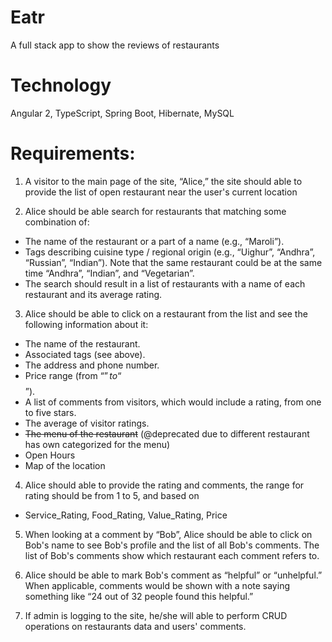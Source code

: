 # Eatr
A full stack app to show the reviews of restaurants

# Technology
Angular 2, TypeScript, Spring Boot, Hibernate, MySQL

# Requirements:
1. A visitor to the main page of the site, “Alice,”  the site should able to provide the list of open restaurant near the user's current location

2. Alice should be able search for restaurants that matching some combination of:
 - The name of the restaurant or a part of a name (e.g., “Maroli”).
 - Tags describing cuisine type / regional origin (e.g., “Uighur”, “Andhra”, “Russian”, “Indian”). Note that the same restaurant could be at the same time “Andhra”, “Indian”, and “Vegetarian”.
 - The search should result in a list of restaurants with a name of each restaurant and its average rating.

3. Alice should be able to click on a restaurant from the list and see the following information about it:
  - The name of the restaurant.
  - Associated tags (see above).
  - The address and phone number.
  - Price range (from “$” to “$$$$$”).
  - A list of comments from visitors, which would include a rating, from one to five stars.
  - The average of visitor ratings.
  - ~~The menu of the restaurant~~ (@deprecated due to different restaurant has own categorized for the menu)
  - Open Hours
  - Map of the location
  
4. Alice should able to provide the rating and comments, the range for rating should be from 1 to 5, and based on 
  - Service_Rating, Food_Rating, Value_Rating, Price
  
5.  When looking at a comment by “Bob”, Alice should be able to click on Bob's name to see Bob's profile
and the list of all Bob's comments. The list of Bob's comments show which restaurant each comment refers to.

6. Alice should be able to mark Bob's comment as “helpful” or “unhelpful.” When applicable, comments 
would be shown with a note saying something like “24 out of 32 people found this helpful.”

7. If admin is logging to the site, he/she will able to perform CRUD operations on restaurants data and users' comments.
